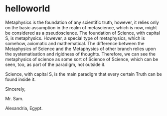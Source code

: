 # helloworld


Metaphysics is the foundation of any scientific truth, however, it relies only on the basic assumption in the realm of metascience, which is now, might be considered as a pseudoscience.
The foundation of Science, with capital S, is metaphysics. However, a special type of metaphysics, which is somehow, axiomatic and mathematical.
The difference between the Metaphysics of Science and the Metaphysics of other branch relies upon the systematisation and rigidness of thoughts.
Therefore, we can see the metaphysics of science as some sort of Science of Science, which can be seen, too, as part of the paradigm, not outside it.

Science, with capital S, is the main paradigm that every certain Truth can be found inside it.


Sincerely,

Mr. Sam.

Alexandria, Egypt.
